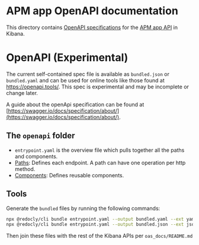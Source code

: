 # APM app OpenAPI documentation

This directory contains [OpenAPI specifications](https://swagger.io/specification/) for the [APM app API](https://www.elastic.co/guide/en/kibana/current/apm-api.html) in Kibana.

# OpenAPI (Experimental)

The current self-contained spec file is available as `bundled.json` or `bundled.yaml` and can be used for online tools like those found at <https://openapi.tools/>.
This spec is experimental and may be incomplete or change later.

A guide about the openApi specification can be found at [https://swagger.io/docs/specification/about/](https://swagger.io/docs/specification/about/).

## The `openapi` folder

* `entrypoint.yaml` is the overview file which pulls together all the paths and components.
* [Paths](paths/README.md): Defines each endpoint.  A path can have one operation per http method.
* [Components](components/README.md): Defines reusable components.

## Tools

Generate the `bundled` files by running the following commands:

```bash
npx @redocly/cli bundle entrypoint.yaml --output bundled.yaml --ext yaml
npx @redocly/cli bundle entrypoint.yaml --output bundled.json --ext json
```

Then join these files with the rest of the Kibana APIs per `oas_docs/README.md`
